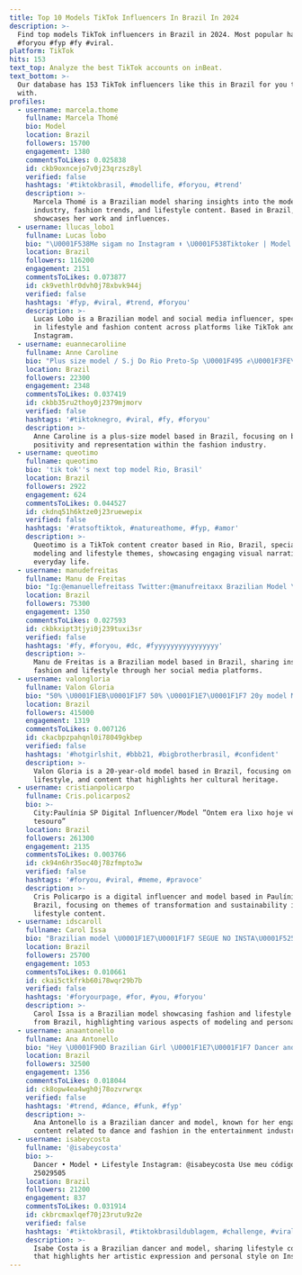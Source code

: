 ```yaml
---
title: Top 10 Models TikTok Influencers In Brazil In 2024
description: >-
  Find top models TikTok influencers in Brazil in 2024. Most popular hashtags:
  #foryou #fyp #fy #viral.
platform: TikTok
hits: 153
text_top: Analyze the best TikTok accounts on inBeat.
text_bottom: >-
  Our database has 153 TikTok influencers like this in Brazil for you to connect
  with.
profiles:
  - username: marcela.thome
    fullname: Marcela Thomé
    bio: Model
    location: Brazil
    followers: 15700
    engagement: 1380
    commentsToLikes: 0.025838
    id: ckb9oxncejo7v0j23qrzsz8yl
    verified: false
    hashtags: '#tiktokbrasil, #modellife, #foryou, #trend'
    description: >-
      Marcela Thomé is a Brazilian model sharing insights into the modeling
      industry, fashion trends, and lifestyle content. Based in Brazil, she
      showcases her work and influences.
  - username: llucas_lobo1
    fullname: Lucas lobo
    bio: "\U0001F538Me sigam no Instagram ⬆️ \U0001F538Tiktoker | Model | Influencer"
    location: Brazil
    followers: 116200
    engagement: 2151
    commentsToLikes: 0.073877
    id: ck9vethlr0dvh0j78xbvk944j
    verified: false
    hashtags: '#fyp, #viral, #trend, #foryou'
    description: >-
      Lucas Lobo is a Brazilian model and social media influencer, specializing
      in lifestyle and fashion content across platforms like TikTok and
      Instagram.
  - username: euannecaroliine
    fullname: Anne Caroline
    bio: "Plus size model / S.j Do Rio Preto-Sp \U0001F495 ✊\U0001F3FE\U0001F525"
    location: Brazil
    followers: 22300
    engagement: 2348
    commentsToLikes: 0.037419
    id: ckbb35ru2thoy0j2379mjmorv
    verified: false
    hashtags: '#tiktoknegro, #viral, #fy, #foryou'
    description: >-
      Anne Caroline is a plus-size model based in Brazil, focusing on body
      positivity and representation within the fashion industry.
  - username: queotimo
    fullname: queotimo
    bio: 'tik tok''s next top model Rio, Brasil'
    location: Brazil
    followers: 2922
    engagement: 624
    commentsToLikes: 0.044527
    id: ckdnq51h6ktze0j23ruewepix
    verified: false
    hashtags: '#ratsoftiktok, #natureathome, #fyp, #amor'
    description: >-
      Queotimo is a TikTok content creator based in Rio, Brazil, specializing in
      modeling and lifestyle themes, showcasing engaging visual narratives from
      everyday life.
  - username: manudefreitas
    fullname: Manu de Freitas
    bio: "Ig:@emanuellefreitass Twitter:@manufreitaxx Brazilian Model \U0001F1E7\U0001F1F7 SC"
    location: Brazil
    followers: 75300
    engagement: 1350
    commentsToLikes: 0.027593
    id: ckbkxipt3tjyi0j239tuxi3sr
    verified: false
    hashtags: '#fy, #foryou, #dc, #fyyyyyyyyyyyyyyyy'
    description: >-
      Manu de Freitas is a Brazilian model based in Brazil, sharing insights on
      fashion and lifestyle through her social media platforms.
  - username: valongloria
    fullname: Valon Gloria
    bio: "50% \U0001F1EB\U0001F1F7 50% \U0001F1E7\U0001F1F7 20y model MINHAS LENTES \U0001F440 (cód 10%: Valentina88)"
    location: Brazil
    followers: 415000
    engagement: 1319
    commentsToLikes: 0.007126
    id: ckacbpzpahqnl0i78049gkbep
    verified: false
    hashtags: '#hotgirlshit, #bbb21, #bigbrotherbrasil, #confident'
    description: >-
      Valon Gloria is a 20-year-old model based in Brazil, focusing on fashion,
      lifestyle, and content that highlights her cultural heritage.
  - username: cristianpolicarpo
    fullname: Cris.policarpos2
    bio: >-
      City:Paulínia SP Digital Influencer/Model ”Ontem era lixo hoje vê como
      tesouro”
    location: Brazil
    followers: 261300
    engagement: 2135
    commentsToLikes: 0.003766
    id: ck94n6hr35oc40j78zfmpto3w
    verified: false
    hashtags: '#foryou, #viral, #meme, #pravoce'
    description: >-
      Cris Policarpo is a digital influencer and model based in Paulínia,
      Brazil, focusing on themes of transformation and sustainability in
      lifestyle content.
  - username: idscaroll
    fullname: Carol Issa
    bio: "Brazilian model \U0001F1E7\U0001F1F7 SEGUE NO INSTA\U0001F525"
    location: Brazil
    followers: 25700
    engagement: 1053
    commentsToLikes: 0.010661
    id: ckai5ctkfrkb60i78wqr29b7b
    verified: false
    hashtags: '#foryourpage, #for, #you, #foryou'
    description: >-
      Carol Issa is a Brazilian model showcasing fashion and lifestyle content
      from Brazil, highlighting various aspects of modeling and personal style.
  - username: anaantonello
    fullname: Ana Antonello
    bio: "Hey \U0001F90D Brazilian Girl \U0001F1E7\U0001F1F7 Dancer and Model ✨ @encanteaserie - Luiza\U0001F49C"
    location: Brazil
    followers: 32500
    engagement: 1356
    commentsToLikes: 0.018044
    id: ck8opw4ea4wgh0j78ozvrwrqx
    verified: false
    hashtags: '#trend, #dance, #funk, #fyp'
    description: >-
      Ana Antonello is a Brazilian dancer and model, known for her engaging
      content related to dance and fashion in the entertainment industry.
  - username: isabeycosta
    fullname: '@isabeycosta'
    bio: >-
      Dancer • Model • Lifestyle Instagram: @isabeycosta Use meu código:
      25029505
    location: Brazil
    followers: 21200
    engagement: 837
    commentsToLikes: 0.031914
    id: ckbrcmaxlqef70j23rutu9z2e
    verified: false
    hashtags: '#tiktokbrasil, #tiktokbrasildublagem, #challenge, #viral'
    description: >-
      Isabe Costa is a Brazilian dancer and model, sharing lifestyle content
      that highlights her artistic expression and personal style on Instagram.
---
```


